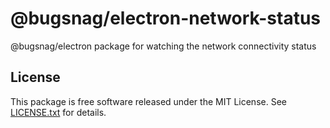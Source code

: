# @bugsnag/electron-network-status

@bugsnag/electron package for watching the network connectivity status

## License

This package is free software released under the MIT License. See [LICENSE.txt](./LICENSE.txt) for details.
